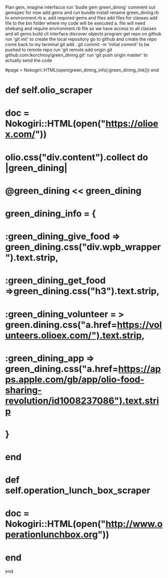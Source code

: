 Plan gem, imagine interfacce
run 'budle gem green_dining'
comment out gemspec for now
add gems and run bundle install
rename green_dining.rb to environment.rb
    a. add required gems and files
add files for classes
add file to the bin folder where my code will be executed
   a. file will need shebang and require environment.rb file so we have access to all classes and all gems
build cli interface
discover objects
program
get repo on github
run 'git init' to create the local repository
go to github and create the repo
come back to my terminal git add .
git commit -m 'initial commit' to be pushed to remote repo
run 'git remote add origin git github.com:lkorchnoy/green_dining.git'
run 'git push origin master' to actually send the code 



  #page = Nokogiri::HTML(open(green_dining_info[:green_dining_link]))
 end

#  def self.olio_scraper
#     doc = Nokogiri::HTML(open("https://olioex.com/"))
#     olio.css("div.content").collect do |green_dining|
#         @green_dining << green_dining
#     green_dining_info = {
#     :green_dining_give_food => green_dining.css("div.wpb_wrapper").text.strip,
#     :green_dining_get_food =>green_dining.css("h3").text.strip,
#     :green_dining_volunteer = > green.dining.css("a.href=https://volunteers.olioex.com/").text.strip,
#     :green_dining_app => green_dining.css("a.href=https://apps.apple.com/gb/app/olio-food-sharing-revolution/id1008237086").text.strip
#         }
#     end

#     def self.operation_lunch_box_scraper
#         doc = Nokogiri::HTML(open("http://www.operationlunchbox.org"))
        
    
# end

end    

